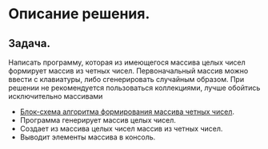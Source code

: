 # Описание решения.
## Задача.
Написать программу, которая из имеющегося массива целых чисел формирует массив из четных чисел.
Первоначальный массив можно ввести с клавиатуры, либо сгенерировать случайным образом. При решении не
рекомендуется пользоваться коллекциями, лучше обойтись исключительно массивами

* [Блок-схема алгоритма формирования массива четных чисел](https://disk.yandex.ru/i/lx2EUZ-61g73kA).
* Программа генерирует массив целых чисел.
* Создает из массива целых чисел массив из четных чисел.
* Выводит элементы массива в консоль.